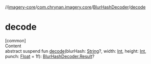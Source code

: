 //[imagery-core](../../../index.md)/[com.chrynan.imagery.core](../index.md)/[BlurHashDecoder](index.md)/[decode](decode.md)



# decode  
[common]  
Content  
abstract suspend fun [decode](decode.md)(blurHash: [String](https://kotlinlang.org/api/latest/jvm/stdlib/kotlin/-string/index.html)?, width: [Int](https://kotlinlang.org/api/latest/jvm/stdlib/kotlin/-int/index.html), height: [Int](https://kotlinlang.org/api/latest/jvm/stdlib/kotlin/-int/index.html), punch: [Float](https://kotlinlang.org/api/latest/jvm/stdlib/kotlin/-float/index.html) = 1f): [BlurHashDecoder.Result](-result/index.md)?  



